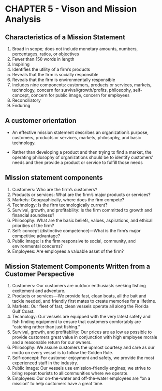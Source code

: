# CHAPTER 5 - Vison and Mission Analysis

## Characteristics of a Mission Statement
1. Broad in scope; does not include monetary amounts, numbers, percentages, ratios, or objectives
2. Fewer than 150 words in length
3. Inspiring
4. Identifies the utility of a firm’s products
5. Reveals that the firm is socially responsible
6. Reveals that the firm is environmentally responsible
7. Includes nine components: customers, products or services, markets, technology, concern
for survival/growth/profits, philosophy, self-concept, concern for public image, concern for
employees
8. Reconciliatory
9. Enduring

## A customer orientation
- An effective mission statement describes an organization’s purpose, customers, products or services, markets, philosophy, and basic technology.

- Rather than developing a product and then trying to find a market, the operating philosophy of organizations should be to identify customers’ needs and then provide a product or service to fulfill those needs

## Mission statement components
1. Customers: Who are the firm’s customers?
2. Products or services: What are the firm’s major products or services?
3. Markets: Geographically, where does the firm compete?
4. Technology: Is the firm technologically current?
5. Survival, growth, and profitability: Is the firm committed to growth and financial soundness?
6. Philosophy: What are the basic beliefs, values, aspirations, and ethical priorities of the firm?
7. Self: concept (distinctive competence)—What is the firm’s major competitive advantage?
8. Public image: Is the firm responsive to social, community, and environmental concerns?
9. Employees: Are employees a valuable asset of the firm?

## Mission Statement Components Written from a Customer Perspective

1. Customers: Our customers are outdoor enthusiasts seeking fishing excitement and adventure.
2. Products or services—We provide fast, clean boats, all the bait and tackle needed, and friendly first mates to create memories for a lifetime.
3. Markets: Our fleet of fast, clean vessels operate all along the Florida Gulf Coast.
4. Technology: Our vessels are equipped with the very latest safety and fish finding equipment to ensure that customers comfortably are “catching rather than just fishing.”
5. Survival, growth, and profitability: Our prices are as low as possible to provide customers great value in conjunction with high employee morale and a reasonable return for our owners.
6. Philosophy: We assure customers the upmost courtesy and care as our motto on every vessel is to follow the Golden Rule.
7. Self-concept: For customer enjoyment and safety, we provide the most experienced staff in the industry.
8. Public image: Our vessels use emission-friendly engines; we strive to bring repeat tourists to all communities where we operate.
9. Employees: Our on-the-water and off-the-water employees are “on a mission” to help  customers have a great time.